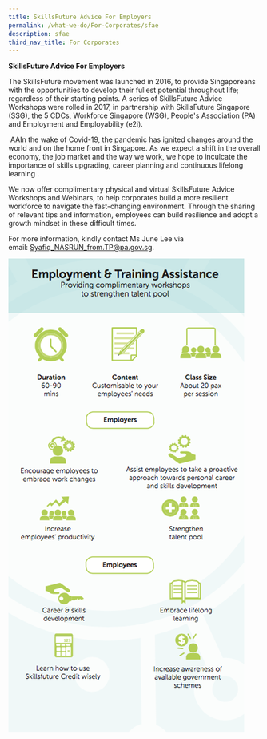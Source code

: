 ```yaml
---
title: SkillsFuture Advice For Employers
permalink: /what-we-do/For-Corporates/sfae
description: sfae
third_nav_title: For Corporates
---
```

**SkillsFuture Advice For Employers**

The SkillsFuture movement was launched in 2016, to provide Singaporeans with the opportunities to develop their fullest potential throughout life; regardless of their starting points. A series of SkillsFuture Advice Workshops were rolled in 2017, in partnership with SkillsFuture Singapore (SSG), the 5 CDCs, Workforce Singapore (WSG), People's Association (PA) and Employment and Employability (e2i).

 AAIn the wake of Covid-19, the pandemic has ignited changes around the world and on the home front in Singapore. As we expect a shift in the overall economy, the job market and the way we work, we hope to inculcate the importance of skills upgrading, career planning and continuous lifelong learning .

We now offer complimentary physical and virtual SkillsFuture Advice Workshops and Webinars, to help corporates build a more resilient workforce to navigate the fast-changing environment. Through the sharing of relevant tips and information, employees can build resilience and adopt a growth mindset in these difficult times.

For more information, kindly contact Ms June Lee via email: [Syafiq\_NASRUN\_from.TP@pa.gov.sg](mailto:syafiq_NASRUN_from.TP@pa.gov.sg).

![](/images/What%20We%20Do/For%20Corporate/sfa-for-corporates.png)